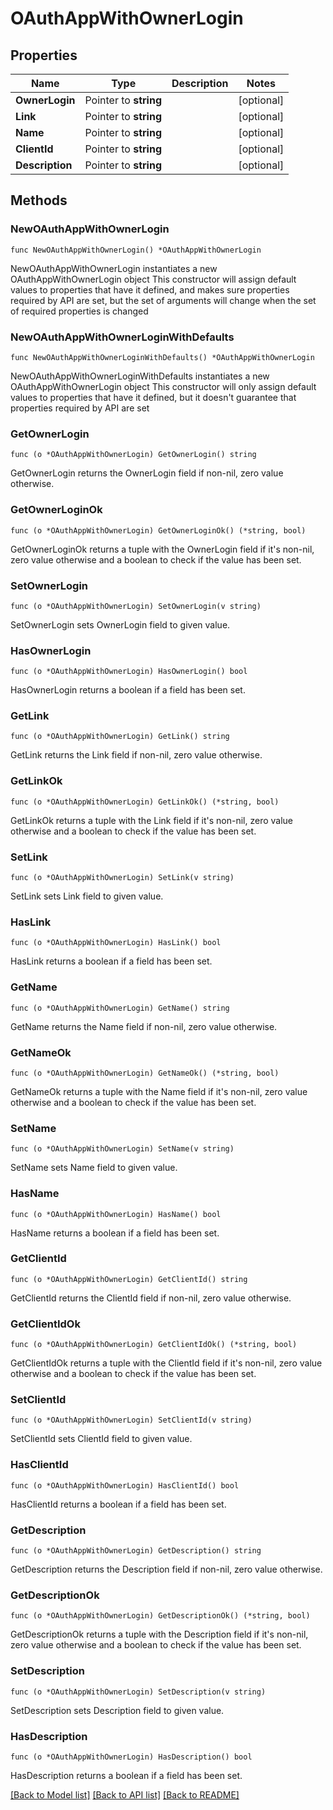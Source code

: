 # OAuthAppWithOwnerLogin

## Properties

Name | Type | Description | Notes
------------ | ------------- | ------------- | -------------
**OwnerLogin** | Pointer to **string** |  | [optional] 
**Link** | Pointer to **string** |  | [optional] 
**Name** | Pointer to **string** |  | [optional] 
**ClientId** | Pointer to **string** |  | [optional] 
**Description** | Pointer to **string** |  | [optional] 

## Methods

### NewOAuthAppWithOwnerLogin

`func NewOAuthAppWithOwnerLogin() *OAuthAppWithOwnerLogin`

NewOAuthAppWithOwnerLogin instantiates a new OAuthAppWithOwnerLogin object
This constructor will assign default values to properties that have it defined,
and makes sure properties required by API are set, but the set of arguments
will change when the set of required properties is changed

### NewOAuthAppWithOwnerLoginWithDefaults

`func NewOAuthAppWithOwnerLoginWithDefaults() *OAuthAppWithOwnerLogin`

NewOAuthAppWithOwnerLoginWithDefaults instantiates a new OAuthAppWithOwnerLogin object
This constructor will only assign default values to properties that have it defined,
but it doesn't guarantee that properties required by API are set

### GetOwnerLogin

`func (o *OAuthAppWithOwnerLogin) GetOwnerLogin() string`

GetOwnerLogin returns the OwnerLogin field if non-nil, zero value otherwise.

### GetOwnerLoginOk

`func (o *OAuthAppWithOwnerLogin) GetOwnerLoginOk() (*string, bool)`

GetOwnerLoginOk returns a tuple with the OwnerLogin field if it's non-nil, zero value otherwise
and a boolean to check if the value has been set.

### SetOwnerLogin

`func (o *OAuthAppWithOwnerLogin) SetOwnerLogin(v string)`

SetOwnerLogin sets OwnerLogin field to given value.

### HasOwnerLogin

`func (o *OAuthAppWithOwnerLogin) HasOwnerLogin() bool`

HasOwnerLogin returns a boolean if a field has been set.

### GetLink

`func (o *OAuthAppWithOwnerLogin) GetLink() string`

GetLink returns the Link field if non-nil, zero value otherwise.

### GetLinkOk

`func (o *OAuthAppWithOwnerLogin) GetLinkOk() (*string, bool)`

GetLinkOk returns a tuple with the Link field if it's non-nil, zero value otherwise
and a boolean to check if the value has been set.

### SetLink

`func (o *OAuthAppWithOwnerLogin) SetLink(v string)`

SetLink sets Link field to given value.

### HasLink

`func (o *OAuthAppWithOwnerLogin) HasLink() bool`

HasLink returns a boolean if a field has been set.

### GetName

`func (o *OAuthAppWithOwnerLogin) GetName() string`

GetName returns the Name field if non-nil, zero value otherwise.

### GetNameOk

`func (o *OAuthAppWithOwnerLogin) GetNameOk() (*string, bool)`

GetNameOk returns a tuple with the Name field if it's non-nil, zero value otherwise
and a boolean to check if the value has been set.

### SetName

`func (o *OAuthAppWithOwnerLogin) SetName(v string)`

SetName sets Name field to given value.

### HasName

`func (o *OAuthAppWithOwnerLogin) HasName() bool`

HasName returns a boolean if a field has been set.

### GetClientId

`func (o *OAuthAppWithOwnerLogin) GetClientId() string`

GetClientId returns the ClientId field if non-nil, zero value otherwise.

### GetClientIdOk

`func (o *OAuthAppWithOwnerLogin) GetClientIdOk() (*string, bool)`

GetClientIdOk returns a tuple with the ClientId field if it's non-nil, zero value otherwise
and a boolean to check if the value has been set.

### SetClientId

`func (o *OAuthAppWithOwnerLogin) SetClientId(v string)`

SetClientId sets ClientId field to given value.

### HasClientId

`func (o *OAuthAppWithOwnerLogin) HasClientId() bool`

HasClientId returns a boolean if a field has been set.

### GetDescription

`func (o *OAuthAppWithOwnerLogin) GetDescription() string`

GetDescription returns the Description field if non-nil, zero value otherwise.

### GetDescriptionOk

`func (o *OAuthAppWithOwnerLogin) GetDescriptionOk() (*string, bool)`

GetDescriptionOk returns a tuple with the Description field if it's non-nil, zero value otherwise
and a boolean to check if the value has been set.

### SetDescription

`func (o *OAuthAppWithOwnerLogin) SetDescription(v string)`

SetDescription sets Description field to given value.

### HasDescription

`func (o *OAuthAppWithOwnerLogin) HasDescription() bool`

HasDescription returns a boolean if a field has been set.


[[Back to Model list]](../README.md#documentation-for-models) [[Back to API list]](../README.md#documentation-for-api-endpoints) [[Back to README]](../README.md)


